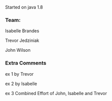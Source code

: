 Started on java 1.8


### Team:
Isabelle Brandes

Trevor Jedziniak

John Wilson


### Extra Comments
ex 1 by Trevor

ex 2 by Isabelle

ex 3 Combined Effort of John, Isabelle and Trevor
